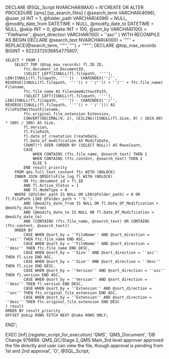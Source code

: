 DECLARE @SQL_Script NVARCHAR(MAX) = 
N'CREATE OR ALTER PROCEDURE [qms].[sp_search_files] (
	@search_term VARCHAR(4096),
	@user_id INT = 1,
	@folder_path VARCHAR(4096) = NULL,
	@modify_date_from DATETIME = NULL,
	@modify_date_to DATETIME = NULL,
	@skip INT = 0,
	@take INT = 100,
	@sort_by VARCHAR(100) = ''FileName'',
	@sort_direction VARCHAR(100) = ''asc''
)
WITH RECOMPILE
AS
BEGIN
	DECLARE @search_text NVARCHAR(4000) = ''"'' + REPLACE(@search_term, ''"'', '''') + ''*"''; 
	DECLARE @top_max_records BIGINT = 9223372036854775807; 

	SELECT * FROM (
		SELECT TOP (@top_max_records) fl.ID ID, 
			ftc.document_id DocumentID,
			(SELECT LEFT(ISNULL(fl.filepath, ''''), LEN(ISNULL(fl.filepath, '''')) - CHARINDEX(''/'', REVERSE(ISNULL(fl.filepath, '''')) + ''/'')) + ''/'' + ftc.file_name) Filename,
			ftc.file_name AS FilenameWithoutPath,
			(SELECT LEFT(ISNULL(fl.filepath, ''''), LEN(ISNULL(fl.filepath, '''')) - CHARINDEX(''/'', REVERSE(ISNULL(fl.filepath, '''')) + ''/''))) AS FilePathWithoutFilename,
			ftc.original_file_extension Extension,
			CONVERT(DECIMAL(9, 2), CEILING((ISNULL(fl.Size, 0) / 1024.00) * 100) / 100) AS Size,
			fl.Version,
			fl.FilePath,
			fl.date_of_creatation CreateDate,
			fl.Date_of_modification AS ModifyDate,
			COUNT(*) OVER (ORDER BY (SELECT NULL)) AS RowsCount,
			CASE 
				WHEN CONTAINS (ftc.file_name, @search_text) THEN 1
				WHEN CONTAINS (ftc.content, @search_text) THEN 2
				ELSE 3
			END result_priority
		FROM qms.full_text_content ftc WITH (NOLOCK)
		INNER JOIN QMSDtlsFile_log fl WITH (NOLOCK) 
			ON ftc.document_id = fl.ID 
			AND fl.Active_Status = 1 
			AND fl.NodeType = 0
		WHERE (@folder_path IS NULL OR LEN(@folder_path) = 0 OR fl.FilePath LIKE @folder_path + ''%'')
			AND (@modify_date_from IS NULL OR fl.Date_Of_Modification > @modify_date_from)
			AND (@modify_date_to IS NULL OR fl.Date_Of_Modification < @modify_date_to)
			AND (CONTAINS (ftc.file_name, @search_text) OR CONTAINS (ftc.content, @search_text))
		ORDER BY 
			CASE WHEN @sort_by = ''FileName'' AND @sort_direction = ''asc'' THEN ftc.file_name END ASC,
			CASE WHEN @sort_by = ''FileName'' AND @sort_direction = ''desc'' THEN ftc.file_name END DESC,
			CASE WHEN @sort_by = ''Size'' AND @sort_direction = ''asc'' THEN fl.size END ASC,
			CASE WHEN @sort_by = ''Size'' AND @sort_direction = ''desc'' THEN fl.size END DESC,
			CASE WHEN @sort_by = ''Version'' AND @sort_direction = ''asc'' THEN fl.version END ASC,
			CASE WHEN @sort_by = ''Version'' AND @sort_direction = ''desc'' THEN fl.version END DESC,
			CASE WHEN @sort_by = ''Extension'' AND @sort_direction = ''asc'' THEN ftc.original_file_extension END ASC,
			CASE WHEN @sort_by = ''Extension'' AND @sort_direction = ''desc'' THEN ftc.original_file_extension END DESC
	) result
	ORDER BY result_priority 
	OFFSET @skip ROWS FETCH NEXT @take ROWS ONLY;
END';

EXEC [inf].[register_script_for_execution] 
    'QMS', 
    'QMS_Document', 
    'DB Change 979896: QMS_QC/Stage 2_QMS Main_3rd level approver approved the file directly and user can view the file, though approval is pending from 1st and 2nd approval', 
    'O', 
    @SQL_Script;